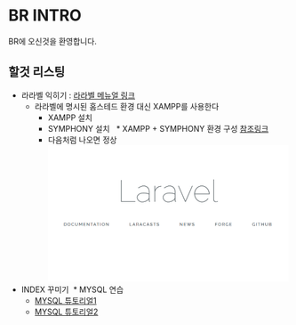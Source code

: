 # BR INTRO
BR에 오신것을 환영합니다.

## 할것 리스팅
  * 라라벨 익히기 : [라라벨 메뉴얼 링크](https://laravel.kr/)
    * 라라벨에 명시된 홈스테드 환경 대신 XAMPP를 사용한다
      * XAMPP 설치
      * SYMPHONY 설치
      * XAMPP + SYMPHONY 환경 구성 [참조링크](https://www.codementor.io/magarrent/how-to-install-laravel-5-xampp-windows-du107u9ji)
      * 다음처럼 나오면 정상
      ![Image](./img/laravel.PNG)
  * INDEX 꾸미기
  * MYSQL 연습
    * [MYSQL 튜토리얼1](http://www.w3big.com/ko/mysql/default.html)
    * [MYSQL 튜토리얼2](https://www.w3schools.com/sql/)

